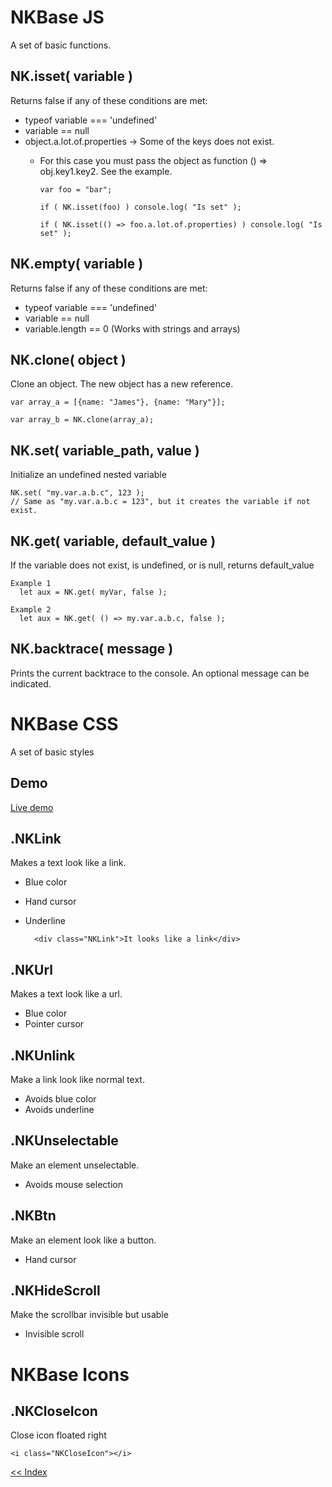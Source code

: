 # NKBase JS
A set of basic functions.

NK.isset( variable )
----------------------------------------------------------------------------
Returns false if any of these conditions are met:
- typeof variable === 'undefined'
- variable == null
- object.a.lot.of.properties -> Some of the keys does not exist.
  - For this case you must pass the object as function () => obj.key1.key2. See the example.


        var foo = "bar";

        if ( NK.isset(foo) ) console.log( "Is set" );

        if ( NK.isset(() => foo.a.lot.of.properties) ) console.log( "Is set" );
        


NK.empty( variable )
----------------------------------------------------------------------------
Returns false if any of these conditions are met:
- typeof variable === 'undefined'
- variable == null
- variable.length == 0 (Works with strings and arrays)

NK.clone( object )
----------------------------------------------------------------------------
Clone an object. The new object has a new reference.

    var array_a = [{name: "James"}, {name: "Mary"}];

    var array_b = NK.clone(array_a);


NK.set( variable_path, value )
----------------------------------------------------------------------------
Initialize an undefined nested variable

    NK.set( "my.var.a.b.c", 123 );
    // Same as "my.var.a.b.c = 123", but it creates the variable if not exist.


NK.get( variable, default_value )
----------------------------------------------------------------------------
If the variable does not exist, is undefined, or is null, returns default_value

    Example 1
      let aux = NK.get( myVar, false );
    
    Example 2
      let aux = NK.get( () => my.var.a.b.c, false );


NK.backtrace( message )
----------------------------------------------------------------------------
Prints the current backtrace to the console. An optional message can be indicated.



# NKBase CSS
A set of basic styles

Demo
----------------------------------------------------------------------------
[Live demo](https://codepen.io/Netkuup/pen/RgGewV)

.NKLink
----------------------------------------------------------------------------
Makes a text look like a link.
- Blue color
- Hand cursor
- Underline


        <div class="NKLink">It looks like a link</div>

.NKUrl
----------------------------------------------------------------------------
Makes a text look like a url.
- Blue color
- Pointer cursor

.NKUnlink
----------------------------------------------------------------------------
Make a link look like normal text.
- Avoids blue color
- Avoids underline

.NKUnselectable
----------------------------------------------------------------------------
Make an element unselectable.
- Avoids mouse selection

.NKBtn
----------------------------------------------------------------------------
Make an element look like a button.
- Hand cursor


.NKHideScroll
----------------------------------------------------------------------------
Make the scrollbar invisible but usable

- Invisible scroll


# NKBase Icons

.NKCloseIcon
----------------------------------------------------------------------------
Close icon floated right

    <i class="NKCloseIcon"></i>

[<< Index](../../../../)